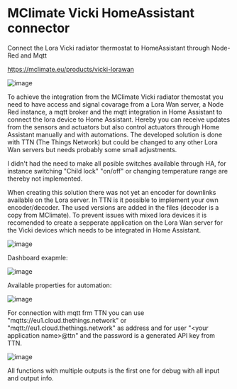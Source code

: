 # MClimate Vicki HomeAssistant connector
Connect the Lora Vicki radiator thermostat to HomeAssistant through Node-Red and Mqtt

https://mclimate.eu/products/vicki-lorawan

![image](https://github.com/cnoork/MClimate_Vicki_HomeAssistant_connector/assets/17862084/70695931-71f3-4a5d-b74a-866ecc64c171)

To achieve the integration from the MClimate Vicki radiator themostat you need to have access and signal covarage from a Lora Wan server, a Node Red instance, a mqtt broker and the mqtt integration in Home Assistant to connect the lora device to Home Assistant. Hereby you can receive updates from the sensors and actuators but also control actuators through Home Assistant manually and with automations. The developed solution is done with TTN (The Things Network) but could be changed to any other Lora Wan servers but needs probably some small adjustments.

I didn't had the need to make all posible switches available through HA, for instance switching "Child lock" "on/off" or changing temperature range are thereby not implemented.

When creating this solution there was not yet an encoder for downlinks available on the Lora server. In TTN is it possible to implement your own encoder/decoder. The used versions are added in the files (decoder is a copy from MClimate). To prevent issues with mixed lora devices it is recomended to create a sepperate application on the Lora Wan server for the Vicki devices which needs to be integrated in Home Assistant.

![image](https://github.com/cnoork/MClimate_Vicki_HomeAssistant_connector/assets/17862084/0595ca10-368e-4bcf-9063-79ce06c05fd7)

Dashboard exapmle:

![image](https://github.com/cnoork/MClimate_Vicki_HomeAssistant_connector/assets/17862084/68a6389c-9fd1-458f-aea6-843529e8c4ca)

Available properties for automation:

![image](https://github.com/cnoork/MClimate_Vicki_HomeAssistant_connector/assets/17862084/978a7f0b-72a0-494a-a759-2f87e1e2a51f)

For connection with mqtt frm TTN you can use "mqtts://eu1.cloud.thethings.network" or "mqtt://eu1.cloud.thethings.network" as address and for user "\<your application name\>@ttn" and the password is a generated API key from TTN.

![image](https://github.com/cnoork/MClimate_Vicki_HomeAssistant_connector/assets/17862084/d11eefb5-414a-40cb-b67c-4cd35b47f823)

All functions with multiple outputs is the first one for debug with all input and output info.

